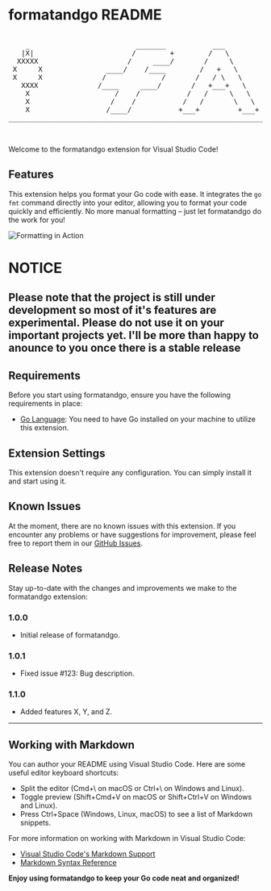 # formatandgo README

<pre>

    _                         _______           ___             __________       ____________
   |X|                       /        +        /   \           +         /     +              +
  XXXXX                     /     ____/       /     \          |    ____/     |      ____      |
 X     X               ____/    /____        /   +   \         |   |          |     +    +     |
 X     X              /             /       /   / \   \        |   |   ____   |    |      |    |
   XXXX              /____     ____/       /   +___+   \       |      +    +  |    |      |    |       +
    X                    /    /           /   /     \   \      |    \ |    |  |     +____+     |       |     
    X                   /    /           /   /       \   \     |           |  |                |       |
    X                  /____/           +___+         +___+     +_________+    + _____________+        |
______________________________________________________________________________________________________+


</pre>
Welcome to the formatandgo extension for Visual Studio Code!

## Features

This extension helps you format your Go code with ease. It integrates the `go fmt` command directly into your editor, allowing you to format your code quickly and efficiently. No more manual formatting – just let formatandgo do the work for you!

![Formatting in Action](images/formatting-in-action.gif)

# NOTICE
## Please note that the project is still under development so most of it's features are experimental. Please do not use it on your important projects yet. I'll be more than happy to anounce to you once there is a stable release

## Requirements

Before you start using formatandgo, ensure you have the following requirements in place:

- [Go Language](https://golang.org/dl/): You need to have Go installed on your machine to utilize this extension.

## Extension Settings

This extension doesn't require any configuration. You can simply install it and start using it.

## Known Issues

At the moment, there are no known issues with this extension. If you encounter any problems or have suggestions for improvement, please feel free to report them in our [GitHub Issues](https://github.com/yourusername/formatandgo/issues).

## Release Notes

Stay up-to-date with the changes and improvements we make to the formatandgo extension:

### 1.0.0

- Initial release of formatandgo.

### 1.0.1

- Fixed issue #123: Bug description.

### 1.1.0

- Added features X, Y, and Z.

---

## Working with Markdown

You can author your README using Visual Studio Code. Here are some useful editor keyboard shortcuts:

- Split the editor (Cmd+\ on macOS or Ctrl+\ on Windows and Linux).
- Toggle preview (Shift+Cmd+V on macOS or Shift+Ctrl+V on Windows and Linux).
- Press Ctrl+Space (Windows, Linux, macOS) to see a list of Markdown snippets.

For more information on working with Markdown in Visual Studio Code:

- [Visual Studio Code's Markdown Support](http://code.visualstudio.com/docs/languages/markdown)
- [Markdown Syntax Reference](https://help.github.com/articles/markdown-basics)

**Enjoy using formatandgo to keep your Go code neat and organized!**
